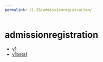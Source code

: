 ```yaml
---
permalink: /1.20/admissionregistration/
---
```


# admissionregistration



* [v1](v1/index.md)
* [v1beta1](v1beta1/index.md)